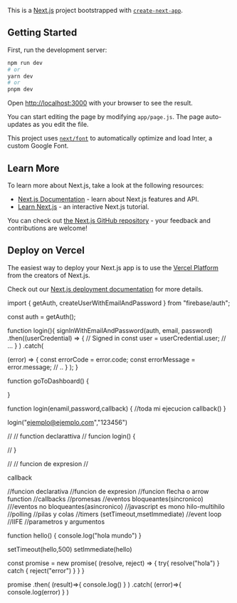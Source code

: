 This is a [Next.js](https://nextjs.org/) project bootstrapped with [`create-next-app`](https://github.com/vercel/next.js/tree/canary/packages/create-next-app).

## Getting Started

First, run the development server:

```bash
npm run dev
# or
yarn dev
# or
pnpm dev
```

Open [http://localhost:3000](http://localhost:3000) with your browser to see the result.

You can start editing the page by modifying `app/page.js`. The page auto-updates as you edit the file.

This project uses [`next/font`](https://nextjs.org/docs/basic-features/font-optimization) to automatically optimize and load Inter, a custom Google Font.

## Learn More

To learn more about Next.js, take a look at the following resources:

- [Next.js Documentation](https://nextjs.org/docs) - learn about Next.js features and API.
- [Learn Next.js](https://nextjs.org/learn) - an interactive Next.js tutorial.

You can check out [the Next.js GitHub repository](https://github.com/vercel/next.js/) - your feedback and contributions are welcome!

## Deploy on Vercel

The easiest way to deploy your Next.js app is to use the [Vercel Platform](https://vercel.com/new?utm_medium=default-template&filter=next.js&utm_source=create-next-app&utm_campaign=create-next-app-readme) from the creators of Next.js.

Check out our [Next.js deployment documentation](https://nextjs.org/docs/deployment) for more details.


import { getAuth, createUserWithEmailAndPassword } from "firebase/auth";

const auth = getAuth();

function login(){
signInWithEmailAndPassword(auth, email, password)
  .then((userCredential) => {
    // Signed in 
    const user = userCredential.user;
    // ...
  }
)
  .catch(
    
  (error) => {
    const errorCode = error.code;
    const errorMessage = error.message;
    // ..
  }
  );
}

function goToDashboard() {

}

function login(enamil,password,callback) {
  //toda mi ejecucion
  callback()
}

login("ejemplo@ejemplo.com","123456")

// // function declarattiva
// funcion login() {

// }

// // funcion de expresion
// 

callback

//funcion declarativa
//funcion de expresion
//funcion flecha o arrow function
//callbacks
//promesas
//eventos bloqueantes(sincronico)
///eventos no bloqueantes(asincronico)
//javascript es mono hilo-multihilo
//polling
//pilas y colas
//timers (setTimeout,msetImmediate)
//event loop
//IIFE
//parametros y argumentos

function hello() {
  console.log("hola mundo")
}

setTimeout(hello,500)
setImmediate(hello)

const promise = new promise(
(resolve, reject) => {
  try{
    resolve("hola")
  } catch {
    reject("error")
  }
}
}

promise 
.then(
(result)=>{
  console.log()
 }
)
.catch(
  (error)=>{
    console.log(error)
  }
)
